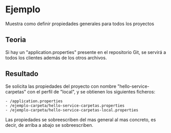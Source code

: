 # Ejemplo
Muestra como definir propiedades generales para todos los proyectos
## Teoria
Si hay un "application.properties" presente en el repositorio Git, se servirá a todos los clientes además de los otros archivos.

## Resultado
Se solicita las propiedades del proyecto con nombre "hello-service-carpetas" con el perfil de "local", y se obtienen los siguientes ficheros:
```
- /application.properties
- /ejemplo-carpeta/hello-service-carpetas.properties
- /ejemplo-carpeta/hello-service-carpetas-local.properties
```
Las propiedades se sobreescriben del mas general al mas concreto, es decir, de arriba a abajo se sobreescriben.